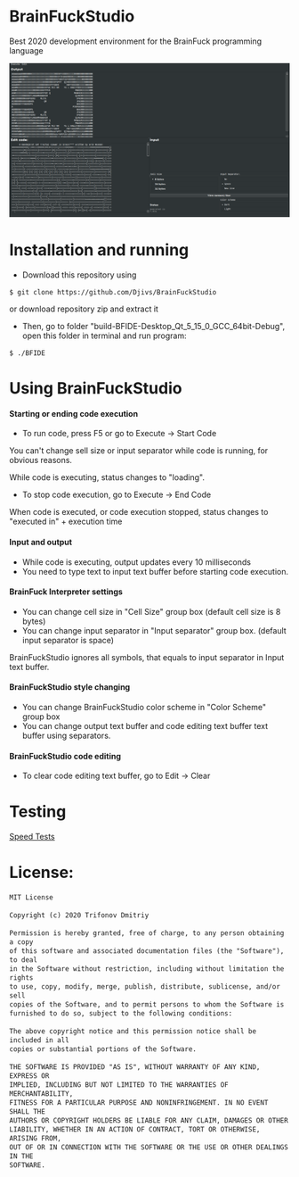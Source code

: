 # BrainFuckStudio

Best 2020 development environment for the BrainFuck programming language

![v2.0](/img/v2_0.png)

# Installation and running

- Download this repository using

```
$ git clone https://github.com/Djivs/BrainFuckStudio
```

or download repository zip and extract it

- Then, go to folder "build-BFIDE-Desktop_Qt_5_15_0_GCC_64bit-Debug", open this folder in terminal and run program:

```
$ ./BFIDE 
```



# Using BrainFuckStudio

#### Starting or ending code execution

- To run code, press F5 or go to Execute -> Start Code

You can't change sell size or input separator while code is running, for obvious reasons.

While code is executing, status changes to "loading".

- To stop code execution, go to Execute -> End Code

When code is executed, or code execution stopped, status changes to "executed in" + execution time

#### Input and output

- While code is executing, output updates every 10 milliseconds
- You need to type text to input text buffer before starting code execution.

#### BrainFuck Interpreter settings

- You can change cell size in "Cell Size" group box (default cell size is 8 bytes)
- You can change input separator in "Input separator" group box. (default input separator is space)

BrainFuckStudio ignores all symbols, that equals to input separator in Input text buffer.

#### BrainFuckStudio style changing

- You can change BrainFuckStudio color scheme in "Color Scheme" group box
-  You  can change output text buffer and code editing text buffer text buffer using separators.

#### BrainFuckStudio code editing

- To clear code editing text buffer, go to Edit -> Clear

# Testing

[Speed Tests](https://github.com/Djivs/BrainFuckStudio/blob/88b46d23b27b8383f874476346809a6726a30f68/SPEEDTESTS.md)

# License:

```
MIT License

Copyright (c) 2020 Trifonov Dmitriy

Permission is hereby granted, free of charge, to any person obtaining a copy
of this software and associated documentation files (the "Software"), to deal
in the Software without restriction, including without limitation the rights
to use, copy, modify, merge, publish, distribute, sublicense, and/or sell
copies of the Software, and to permit persons to whom the Software is
furnished to do so, subject to the following conditions:

The above copyright notice and this permission notice shall be included in all
copies or substantial portions of the Software.

THE SOFTWARE IS PROVIDED "AS IS", WITHOUT WARRANTY OF ANY KIND, EXPRESS OR
IMPLIED, INCLUDING BUT NOT LIMITED TO THE WARRANTIES OF MERCHANTABILITY,
FITNESS FOR A PARTICULAR PURPOSE AND NONINFRINGEMENT. IN NO EVENT SHALL THE
AUTHORS OR COPYRIGHT HOLDERS BE LIABLE FOR ANY CLAIM, DAMAGES OR OTHER
LIABILITY, WHETHER IN AN ACTION OF CONTRACT, TORT OR OTHERWISE, ARISING FROM,
OUT OF OR IN CONNECTION WITH THE SOFTWARE OR THE USE OR OTHER DEALINGS IN THE
SOFTWARE.
```